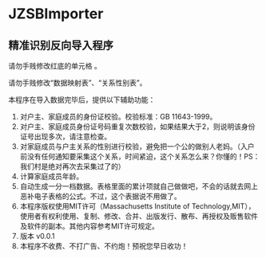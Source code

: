 # JZSBImporter
## 精准识别反向导入程序


请勿手贱修改红底的单元格 。

请勿手贱修改“数据映射表”、“关系性别表”。 

本程序在导入数据完毕后，提供以下辅助功能：

1. 对户主、家庭成员的身份证校验。校验标准：GB 11643-1999。
1. 对户主、家庭成员身份证号码重复次数校验，如果结果大于2，则说明该身份证号出现多次，请注意检查。
1. 对家庭成员与户主关系的性别进行校验，避免把一个公的做别人老妈。（入户前没有任何通知要采集这个关系，时间紧迫，这个关系怎么来？你懂的！PS：我们村是绝对再次去采集过了的）
1. 计算家庭成员年龄。
1. 自动生成一分一档数据。表格里面的累计项就自己做做吧，不会的话就去网上恶补电子表格的公式。不过，这个表据说不用做了。
1. 本程序版权使用MIT许可（Massachusetts Institute of Technology,MIT），使用者有权利使用、复制、修改、合并、出版发行、散布、再授权及贩售软件及软件的副本。其他内容参考MIT许可规定。
1. 版本 v0.0.1
1. 本程序不收费、不打广告、不约炮！预祝您早日收功！
